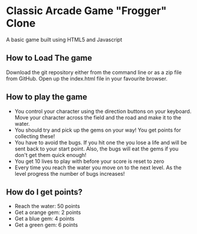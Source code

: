 # Classic Arcade Game "Frogger" Clone

A basic game built using HTML5 and Javascript

## How to Load The game

Download the git repository either from the command line or as a zip file from GitHub. Open up the index.html file in your favourite browser.

## How to play the game

* You control your character using the direction buttons on your keyboard. Move your character across the field and the road and make it to the water.
* You should try and pick up the gems on your way! You get points for collecting these!
* You have to avoid the bugs. If you hit one the you lose a life and will be sent back to your start point. Also, the bugs will eat the gems if you don't get them quick enough!
* You get 10 lives to play with before your score is reset to zero
* Every time you reach the water you move on to the next level. As the level progress the number of bugs increases!

## How do I get points?

* Reach the water: 50 points
* Get a orange gem: 2 points
* Get a blue gem: 4 points
* Get a green gem: 6 points
